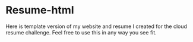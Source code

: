 # Resume-html
Here is template version of my website and resume I created for the cloud resume challenge. Feel free to use this in any way you see fit.  
